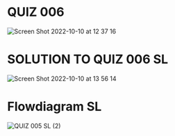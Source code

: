 # QUIZ 006 

![Screen Shot 2022-10-10 at 12 37 16](https://user-images.githubusercontent.com/111819437/194796063-7f7caff0-382f-40a9-be1f-99b89c346936.png)

# SOLUTION TO QUIZ 006 SL

![Screen Shot 2022-10-10 at 13 56 14](https://user-images.githubusercontent.com/111819437/194801236-60518202-0623-48c0-acbf-f14a9c819861.png)

# Flowdiagram SL
![QUIZ 005 SL  (2)](https://user-images.githubusercontent.com/111819437/197340657-a376c70e-e1a7-4681-9bb6-77447ec79485.png)
